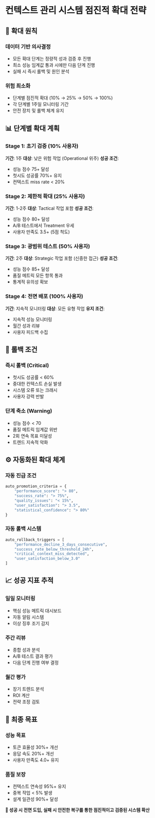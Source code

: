 # 컨텍스트 관리 시스템 점진적 확대 전략

## 🎯 확대 원칙

### 데이터 기반 의사결정
- 모든 확대 단계는 정량적 성과 검증 후 진행
- 최소 성능 임계값 통과 시에만 다음 단계 진행
- 실패 시 즉시 롤백 및 원인 분석

### 위험 최소화
- 단계별 점진적 확대 (10% → 25% → 50% → 100%)
- 각 단계별 1주일 모니터링 기간
- 안전 장치 및 롤백 체계 유지

## 📊 단계별 확대 계획

### Stage 1: 초기 검증 (10% 사용자)
**기간**: 1주
**대상**: 낮은 위험 작업 (Operational 위주)
**성공 조건**:
- 성능 점수 75+ 달성
- 첫시도 성공률 70%+ 유지
- 컨텍스트 miss rate < 20%

### Stage 2: 제한적 확대 (25% 사용자) 
**기간**: 1-2주
**대상**: Tactical 작업 포함
**성공 조건**:
- 성능 점수 80+ 달성
- A/B 테스트에서 Treatment 우세
- 사용자 만족도 3.5+ (5점 척도)

### Stage 3: 광범위 테스트 (50% 사용자)
**기간**: 2주
**대상**: Strategic 작업 포함 (신중한 접근)
**성공 조건**:
- 성능 점수 85+ 달성
- 품질 메트릭 모든 항목 통과
- 통계적 유의성 확보

### Stage 4: 전면 배포 (100% 사용자)
**기간**: 지속적 모니터링
**대상**: 모든 유형 작업
**유지 조건**:
- 지속적 성능 모니터링
- 월간 성과 리뷰
- 사용자 피드백 수집

## 🚨 롤백 조건

### 즉시 롤백 (Critical)
- 첫시도 성공률 < 60%
- 중대한 컨텍스트 손실 발생
- 시스템 오류 또는 크래시
- 사용자 강력 반발

### 단계 축소 (Warning)  
- 성능 점수 < 70
- 품질 메트릭 임계값 위반
- 2회 연속 목표 미달성
- 트렌드 지속적 악화

## ⚙️ 자동화된 확대 체계

### 자동 진급 조건
```python
auto_promotion_criteria = {
    "performance_score": "> 80",
    "success_rate": "> 75%", 
    "quality_issues": "< 15%",
    "user_satisfaction": "> 3.5",
    "statistical_confidence": "> 80%"
}
```

### 자동 롤백 시스템
```python
auto_rollback_triggers = [
    "performance_decline_3_days_consecutive",
    "success_rate_below_threshold_24h",
    "critical_context_miss_detected",
    "user_satisfaction_below_3.0"
]
```

## 📈 성공 지표 추적

### 일일 모니터링
- 핵심 성능 메트릭 대시보드
- 자동 알림 시스템
- 이상 징후 조기 감지

### 주간 리뷰
- 종합 성과 분석
- A/B 테스트 결과 평가
- 다음 단계 진행 여부 결정

### 월간 평가
- 장기 트렌드 분석
- ROI 계산
- 전략 조정 검토

## 🎯 최종 목표

### 성능 목표
- 토큰 효율성 30%+ 개선
- 응답 속도 20%+ 개선
- 사용자 만족도 4.0+ 유지

### 품질 보장
- 컨텍스트 연속성 95%+ 유지
- 중복 작업 < 5% 발생
- 설계 일관성 90%+ 달성

**🚀 성공 시 전면 도입, 실패 시 안전한 복구를 통한 점진적이고 검증된 시스템 확산**